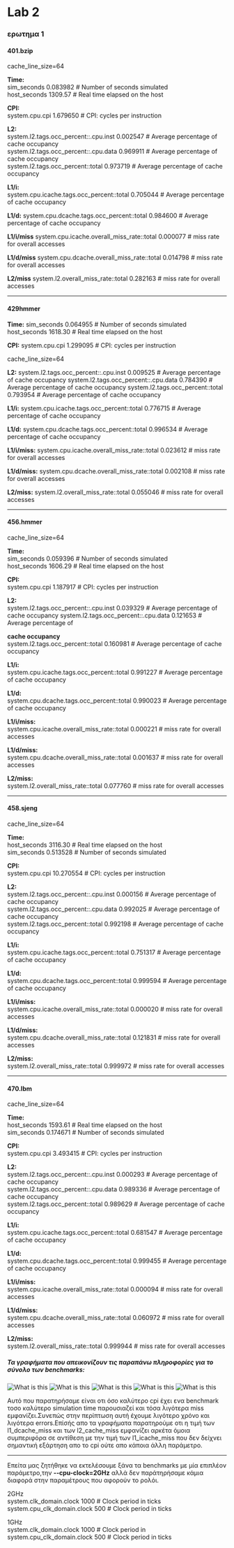 
# Lab 2
### ερωτημα 1

#### **401.bzip**

cache_line_size=64                                                                                      

**Time:**                                                                                                         
sim_seconds                              	0.083982                   	# Number of seconds simulated                              
host_seconds                              	1309.57                   	# Real time elapsed on the host

**CPI:**                                                                                               
system.cpu.cpi                           	1.679650                   	# CPI: cycles per instruction

**L2:**                                                                                                          
system.l2.tags.occ_percent::.cpu.inst    	0.002547                   	# Average percentage of cache occupancy          
system.l2.tags.occ_percent::.cpu.data    	0.969911                   	# Average percentage of cache occupancy           
system.l2.tags.occ_percent::total        	0.973719                   	# Average percentage of cache occupancy                     

**L1/i:**                                                                                                                    
system.cpu.icache.tags.occ_percent::total     0.705044                      # Average percentage of cache occupancy

**L1/d:**
system.cpu.dcache.tags.occ_percent::total 	0.984600                   	# Average percentage of cache occupancy

**L1/i/miss**
system.cpu.icache.overall_miss_rate::total 	0.000077                   	# miss rate for overall accesses

**L1/d/miss**
system.cpu.dcache.overall_miss_rate::total 	0.014798                   	# miss rate for overall accesses

**L2/miss**
system.l2.overall_miss_rate::total       	0.282163                   	# miss rate for overall accesses


------------------------------------------------------------------------------------------------------

#### **429hmmer**
**Time:**
sim_seconds                              	0.064955                   	# Number of seconds simulated
host_seconds                              	1618.30                   	# Real time elapsed on the host

**CPI:**
system.cpu.cpi                           	1.299095                   	# CPI: cycles per instruction

cache_line_size=64

**L2:**
system.l2.tags.occ_percent::.cpu.inst    	0.009525                   	# Average percentage of cache occupancy
system.l2.tags.occ_percent::.cpu.data    	0.784390                   	# Average percentage of cache occupancy
system.l2.tags.occ_percent::total        	0.793954                   	# Average percentage of cache occupancy

**L1/i:**
system.cpu.icache.tags.occ_percent::total 	0.776715                   	# Average percentage of cache occupancy

**L1/d:**
system.cpu.dcache.tags.occ_percent::total 	0.996534                   	# Average percentage of cache occupancy

**L1/i/miss:**
system.cpu.icache.overall_miss_rate::total 	0.023612                   	# miss rate for overall accesses

**L1/d/miss:**
system.cpu.dcache.overall_miss_rate::total 	0.002108                   	# miss rate for overall accesses

**L2/miss:**
system.l2.overall_miss_rate::total       	0.055046                   	# miss rate for overall accesses

--------------------------------------------------------------------------------------------------------

#### **456.hmmer**

cache_line_size=64

**Time:**                                                                                                                      
sim_seconds                              	0.059396                   	# Number of seconds simulated                                   
host_seconds                              	1606.29                   	# Real time elapsed on the host                                  

**CPI:**                                                                                                           
system.cpu.cpi                           	1.187917                   	# CPI: cycles per instruction                   

**L2:**                                                                                                               
system.l2.tags.occ_percent::.cpu.inst    	0.039329                   	# Average percentage of cache occupancy
system.l2.tags.occ_percent::.cpu.data    	0.121653                   	# Average percentage of                     
 
**cache occupancy**                                                                                                     
system.l2.tags.occ_percent::total        	0.160981                   	# Average percentage of cache occupancy

**L1/i:**                                                                                                           
system.cpu.icache.tags.occ_percent::total 	0.991227                   	# Average percentage of cache occupancy                  

**L1/d:**                                                                                                       
system.cpu.dcache.tags.occ_percent::total 	0.990023                   	# Average percentage of cache occupancy                  

**L1/i/miss:**                                                                                                  
system.cpu.icache.overall_miss_rate::total 	0.000221                   	# miss rate for overall accesses              

**L1/d/miss:**                                                                                                
system.cpu.dcache.overall_miss_rate::total 	0.001637                   	# miss rate for overall accesses                        

**L2/miss:**                                                                                                            
system.l2.overall_miss_rate::total       	0.077760                   	# miss rate for overall accesses                       


-------------------------------------------------------------------------
 #### **458.sjeng**

cache_line_size=64                                                               

**Time:**                                                                                                                      
host_seconds                              	3116.30                   	# Real time elapsed on the host                          
sim_seconds                              	0.513528                   	# Number of seconds simulated                           

**CPI:**                                                                                                                   
system.cpu.cpi                          	10.270554                   	# CPI: cycles per instruction                                        

**L2:**                     
system.l2.tags.occ_percent::.cpu.inst    	0.000156                   	# Average percentage of cache occupancy    
system.l2.tags.occ_percent::.cpu.data    	0.992025                   	# Average percentage of cache occupancy     
system.l2.tags.occ_percent::total        	0.992198                   	# Average percentage of cache occupancy     

**L1/i:**                                                                                                       
system.cpu.icache.tags.occ_percent::total 	0.751317                   	# Average percentage of cache occupancy    

**L1/d:**                                                                                                             
system.cpu.dcache.tags.occ_percent::total 	0.999594                   	# Average percentage of cache occupancy                  

**L1/i/miss:**                                                                                                           
system.cpu.icache.overall_miss_rate::total 	0.000020                   	# miss rate for overall accesses                               

**L1/d/miss:**                                                                                                                 
system.cpu.dcache.overall_miss_rate::total 	0.121831                   	# miss rate for overall accesses                                

**L2/miss:**                                                                                                            
system.l2.overall_miss_rate::total       	0.999972                   	# miss rate for overall accesses                   


-------------------------------------------------------------------------------------------------------------

#### **470.lbm**

cache_line_size=64                                                                                             

**Time:**                                                                                                      
host_seconds                              	1593.61                   	# Real time elapsed on the host                     
sim_seconds                              	0.174671                   	# Number of seconds simulated                                

**CPI:**                                                                                                                           
system.cpu.cpi                           	3.493415                   	# CPI: cycles per instruction

**L2:**                                                                                                                         
system.l2.tags.occ_percent::.cpu.inst    	0.000293                   	# Average percentage of cache occupancy                 
system.l2.tags.occ_percent::.cpu.data    	0.989336                   	# Average percentage of cache occupancy           
system.l2.tags.occ_percent::total        	0.989629                   	# Average percentage of cache occupancy              

**L1/i:**                                                                                                               
system.cpu.icache.tags.occ_percent::total 	0.681547                   	# Average percentage of cache occupancy     

**L1/d:**                                                                                                         
system.cpu.dcache.tags.occ_percent::total 	0.999455                   	# Average percentage of cache occupancy          

**L1/i/miss:**                                                                                                  
system.cpu.icache.overall_miss_rate::total 	0.000094                   	# miss rate for overall accesses            

**L1/d/miss:**                                                                                                  
system.cpu.dcache.overall_miss_rate::total 	0.060972                   	# miss rate for overall accesses          

**L2/miss:**                                                                                                           
system.l2.overall_miss_rate::total       	0.999944                   	# miss rate for overall accesses                   

##### Τα γραφήματα που απεικονίζουν τις παραπάνω πληροφορίες για το σύνολο των benchmarks:

![What is this](cpi.png)
![What is this](simulation_time.png)
![What is this](l1_instruction_miss.png)
![What is this](l1_data_miss.png)
![What is this](l2_miss.png)

Αυτό που παρατηρήσαμε είναι οτι όσο καλύτερο cpi έχει ενα benchmark τοσο καλύτερο simulation time παρουσιαζεί και τόσα λιγότερα miss εμφανίζει.Συνεπώς στην περίπτωση αυτή έχουμε λιγότερο χρόνο και λιγότερα errors.Επίσής απο τα γραφήματα παρατηρούμε οτι η τιμή των l1_dcache_miss και των l2_cache_miss εμφανίζει αρκέτα όμοια συμπεριφόρα σε αντίθεση με την τιμή των l1_icache_miss που δεν δείχνει σημαντική εξάρτηση απο το cpi ούτε απο κάποια άλλη παράμετρο.

------------------------------------------------------------------------------------------------------------------------------

Επείτα μας ζητήθηκε να εκτελέσουμε ξάνα τα benchmarks με μία επιπλέον παράμετρο,την **--cpu-clock=2GHz** αλλά δεν παράτηρήσαμε κάμια διαφορά στην παραμέτρους που αφορούν το ρολόι.


    

2GHz                                                                                                                                
system.clk_domain.clock                      	1000                   	# Clock period in ticks                          
system.cpu_clk_domain.clock                   	500                   	# Clock period in ticks                              

1GHz                                                                                       
system.clk_domain.clock                      	1000                   	# Clock period in               
system.cpu_clk_domain.clock                   	500                   	# Clock period in ticks                










































